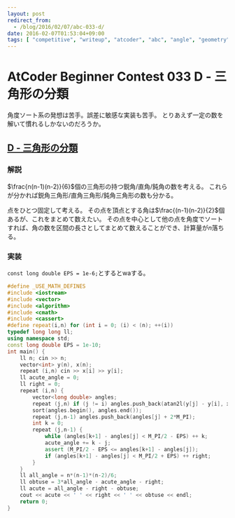 ```yaml
---
layout: post
redirect_from:
  - /blog/2016/02/07/abc-033-d/
date: 2016-02-07T01:53:04+09:00
tags: [ "competitive", "writeup", "atcoder", "abc", "angle", "geometry", "sort" ]
---
```


# AtCoder Beginner Contest 033 D - 三角形の分類

角度ソート系の発想は苦手。誤差に敏感な実装も苦手。
とりあえず一定の数を解いて慣れるしかないのだろうか。

## [D - 三角形の分類](https://beta.atcoder.jp/contests/abc033/tasks/abc033_d)

### 解説

$\frac{n(n-1)(n-2)}{6}$個の三角形の持つ鋭角/直角/鈍角の数を考える。
これらが分かれば鋭角三角形/直角三角形/鈍角三角形の数も分かる。

点をひとつ固定して考える。
その点を頂点とする角は$\frac{(n-1)(n-2)}{2}$個あるが、これをまとめて数えたい。
その点を中心として他の点を角度でソートすれば、角の数を区間の長さとしてまとめて数えることができ、計算量が$n$落ちる。

### 実装

`const long double EPS = 1e-6;`とするとwaする。

``` c++
#define _USE_MATH_DEFINES
#include <iostream>
#include <vector>
#include <algorithm>
#include <cmath>
#include <cassert>
#define repeat(i,n) for (int i = 0; (i) < (n); ++(i))
typedef long long ll;
using namespace std;
const long double EPS = 1e-10;
int main() {
    ll n; cin >> n;
    vector<int> y(n), x(n);
    repeat (i,n) cin >> x[i] >> y[i];
    ll acute_angle = 0;
    ll right = 0;
    repeat (i,n) {
        vector<long double> angles;
        repeat (j,n) if (j != i) angles.push_back(atan2l(y[j] - y[i], x[j] - x[i]));
        sort(angles.begin(), angles.end());
        repeat (j,n-1) angles.push_back(angles[j] + 2*M_PI);
        int k = 0;
        repeat (j,n-1) {
            while (angles[k+1] - angles[j] < M_PI/2 - EPS) ++ k;
            acute_angle += k - j;
            assert (M_PI/2 - EPS <= angles[k+1] - angles[j]);
            if (angles[k+1] - angles[j] < M_PI/2 + EPS) ++ right;
        }
    }
    ll all_angle = n*(n-1)*(n-2)/6;
    ll obtuse = 3*all_angle - acute_angle - right;
    ll acute = all_angle - right - obtuse;
    cout << acute << ' ' << right << ' ' << obtuse << endl;
    return 0;
}
```
